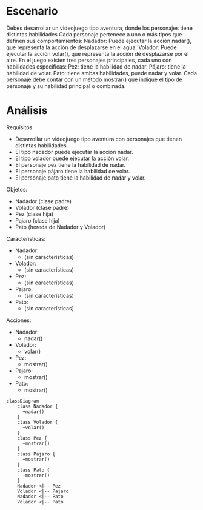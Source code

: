 # Escenario
Debes desarrollar un videojuego tipo aventura, donde los personajes tiene distintas habilidades
Cada personaje pertenece a uno o más tipos que definen sus comportamientos:
Nadador: Puede ejecutar la acción nadar(), que representa la acción de desplazarse en el agua.
Volador: Puede ejecutar la acción volar(), que representa la acción de desplazarse por el aire.
En el juego existen tres personajes principales, cada uno con habilidades específicas:
Pez: tiene la habilidad de nadar.
Pájaro: tiene la habilidad de volar.
Pato: tiene ambas habilidades, puede nadar y volar.
Cada personaje debe contar con un método mostrar() que indique el tipo de personaje y su habilidad principal o combinada.

# Análisis
Requisitos:
- Desarrollar un videojuego tipo aventura con personajes que tienen distintas habilidades.
- El tipo nadador puede ejecutar la acción nadar.
- El tipo volador puede ejecutar la acción volar.
- El personaje pez tiene la habilidad de nadar.
- El personaje pájaro tiene la habilidad de volar.
- El personaje pato tiene la habilidad de nadar y volar.

Objetos:
- Nadador (clase padre)
- Volador (clase padre)
- Pez (clase hija)
- Pajaro (clase hija)
- Pato (hereda de Nadador y Volador)

Caracteristicas:
- Nadador:
  - (sin características)
- Volador:
  - (sin características)
- Pez:
  - (sin características)
- Pajaro:
  - (sin características)
- Pato:
  - (sin características)

Acciones:
- Nadador:
  - nadar()
- Volador:
  - volar()
- Pez:
  - mostrar()
- Pajaro:
  - mostrar()
- Pato:
  - mostrar()

```mermaid
classDiagram
    class Nadador {
      +nadar()
    }
    class Volador {
      +volar()
    }
    class Pez {
      +mostrar()
    }
    class Pajaro {
      +mostrar()
    }
    class Pato {
      +mostrar()
    }
    Nadador <|-- Pez
    Volador <|-- Pajaro
    Nadador <|-- Pato
    Volador <|-- Pato
```